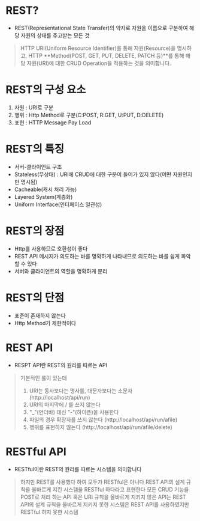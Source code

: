 # REST?
- REST(Representational State Transfer)의 약자로 자원을 이름으로 구분하여 해당 자원의 상태를 주고받는 모든 것
> HTTP URI(Uniform Resource Identifier)를 통해 자원(Resource)을 명시하고,
> HTTP **Method(POST, GET, PUT, DELETE, PATCH 등)**를 통해
> 해당 자원(URI)에 대한 CRUD Operation을 적용하는 것을 의미합니다.

# REST의 구성 요소
1. 자원 : URI로 구분
2. 행위 : Http Method로 구분(C:POST, R:GET, U:PUT, D:DELETE)
3. 표현 : HTTP Message Pay Load

# REST의 특징
- 서버-클라이언트 구조
- Stateless(무상태) : URI에 CRUD에 대한 구분이 들어가 있지 않다(어떤 자원인지만 명시됨)
- Cacheable(캐시 처리 가능)
- Layered System(계층화)
- Uniform Interface(인터페이스 일관성)

# REST의 장점
- Http를 사용하므로 호환성이 좋다
- REST API 메시지가 의도하는 바를 명확하게 나타내므로 의도하는 바를 쉽게 파악할 수 있다
- 서버와 클라이언트의 역할을 명확하게 분리

# REST의 단점
- 표준이 존재하지 않는다
- Http Method가 제한적이다

# REST API
- RESPT API란 REST의 원리를 따르는 API
> 기본적인 룰이 있는데
> 1. URI는 동사보다는 명사를, 대문자보다는 소문자 (http://localhost/api/run)
> 2. URI의 마지막에 / 를 쓰지 않는다
> 3. "_"(언더바) 대신 "-"(하이픈)을 사용한다
> 4. 파일의 경우 확장자를 쓰지 않는다 (http://localhost/api/run/afile)
> 5. 행위를 표현하지 않는다 (http://localhost/api/run/afile/delete)

# RESTful API
- RESTful이란 REST의 원리를 따르는 시스템을 의미합니다
> 하지만 REST를 사용했다 하여 모두가 RESTful은 아니다
> REST API의 설계 규칙을 올바르게 지킨 시스템을 RESTful 하다라고 표현한다
> 모든 CRUD 기능을 POST로 처리 하는 API 혹은 URI 규칙을 올바르게 지키지 않은 API는 REST API의 설계 규칙을 올바르게 지키지 못한 시스템은 REST API를 사용하였지만 RESTful 하지 못한 시스템
